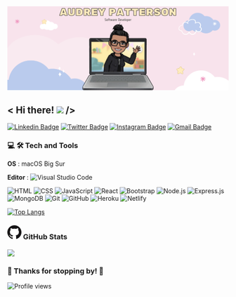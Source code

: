 ![header img](./img/header.png)

## < Hi there! <img src="https://raw.githubusercontent.com/MartinHeinz/MartinHeinz/master/wave.gif" width="25px"> />

[![Linkedin Badge](https://img.shields.io/badge/-LinkedIn-0e76a8?style=flat-square&logo=Linkedin&logoColor=white)](https://www.linkedin.com/in/audrey-patterson31/)
[![Twitter Badge](https://img.shields.io/badge/-Twitter-00acee?style=flat-square&logo=Twitter&logoColor=white)](https://twitter.com/30aud6)
[![Instagram Badge](https://img.shields.io/badge/-Instagram-e4405f?style=flat-square&logo=Instagram&logoColor=white)](https://instagram.com/30aud6/)
[![Gmail Badge](https://img.shields.io/badge/Gmail-D14836?style=flatt-square&logo=gmail&logoColor=white)](mailto:audrey.patterson31@gmail.com)

<!--
**arpatterson31/arpatterson31** is a ✨ _special_ ✨ repository because its `README.md` (this file) appears on your GitHub profile.

Here are some ideas to get you started:

- 🔭 I’m currently working on ...
- 🌱 I’m currently learning ...
- 👯 I’m looking to collaborate on ...
- 🤔 I’m looking for help with ...
- 💬 Ask me about ...
- 📫 How to reach me: ...
- 😄 Pronouns: ...
- ⚡ Fun fact: ...
-->

### 💻 🛠️ Tech and Tools

**OS** : macOS Big Sur  

**Editor** : ![Visual Studio Code](https://img.shields.io/badge/-Visual%20Studio%20Code-333333?style=flat&logo=visual-studio-code&logoColor=007ACC)

![HTML](https://img.shields.io/badge/-HTML-333333?style=flat&logo=HTML5)
![CSS](https://img.shields.io/badge/-CSS-333333?style=flat&logo=CSS3&logoColor=1572B6)
![JavaScript](https://img.shields.io/badge/-JavaScript-333333?style=flat&logo=javascript)
![React](https://img.shields.io/badge/-React-333333?style=flat&logo=react)
![Bootstrap](https://img.shields.io/badge/-Bootstrap-333333?style=flat&logo=bootstrap&logoColor=563D7C)
![Node.js](https://img.shields.io/badge/-Node.js-333333?style=flat&logo=node.js)
![Express.js](https://img.shields.io/badge/Express.js-000000?style=flat&logo=express&logoColor=white)
![MongoDB](https://img.shields.io/badge/-MongoDB-333333?style=flat&logo=mongodb)
![Git](https://img.shields.io/badge/-Git-333333?style=flat&logo=git)
![GitHub](https://img.shields.io/badge/-GitHub-333333?style=flat&logo=github)
![Heroku](https://img.shields.io/badge/-Heroku-333333?style=flat&logo=heroku)
![Netlify](https://img.shields.io/badge/-Netlify-333333?style=flat&logo=netlify)

[![Top Langs](https://github-readme-stats.vercel.app/api/top-langs/?username=arpatterson31&layout=compact&theme=tokyonight&card_width=500)](https://github.com/arpatterson31/github-readme-stats)

### ![GitHub Img](./img/GitHub-Mark-32px.png) GitHub Stats

<a href="https://github.com/arpatterson31/github-readme-stats">
  <img align="center" src="https://github-readme-stats.vercel.app/api?username=arpatterson31&show_icons=true&theme= tokyonight" />
</a>

### 💖 Thanks for stopping by! 💖

![Profile views](https://gpvc.arturio.dev/arpatterson31)
